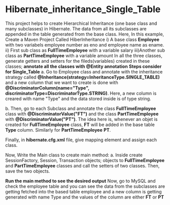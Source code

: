 # Hibernate_inheritance_Single_Table
This project helps to create Hierarchical Inheritance (one base class and many subclasses) in Hibernate. The data from all its subclasses are appended in the table generated from the base class.
Here, 
In this example, Create a Maven Project Called HiberInheritance
i) A base class **Employee** with two variabels employee number as eno and employee name as ename.
ii) First sub class as **FullTimeEmployee** with a variable salary
iii)Another sub class as **PartTimeEmployee** with a variable amount
In all the three classes, generate getters and setters for the fileds(variables) created in these classes; **annotate all the classes with @Entity annotation**
**Steps consider for Single_Table**
a. Go to Employee class and annotate with the inheritance strategy called **@Inheritance(strategy=InheritanceType.SINGLE_TABLE)**
and a new column that we want to create is done with **@DiscriminatorColumn(name="Type", discriminatorType=DiscriminatorType.STRING)**. Here, a new column is creared with name "Type" and the data stored inside is of type string.

b. Then, go to each Subclass and annotate the class **FullTimeEmployee** class with **@DiscriminatorValue("FT")** and the class **PartTimeEmployee** with **@DiscriminatorValue("PT")**.
   The idea here is, whenever an objet is created for **FullTimeEmployee** class, **FT** will be added in the base table **Type** column. Similarly for **PartTimeEmployee** **PT**.

Finally, in **hibernate.cfg.xml** file, give mapping element and assign each class.

Now, Write the Main class to create main method:
a. Inside create SessionFactory, Session, Transaction objects; objects to **FullTimeEmployee** and **PartTimeEmployee** classes and call the setters of two classes. Then, save the two objects.

**Run the main method to see the desired output**
Now, go to MySQL and check the employee table and you can see the data from the subclasses are getting fetched into the based table employee and a new column is getting generated with name Type and the values of the column are either **FT** or **PT**

